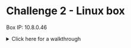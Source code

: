 # Challenge 2 - Linux box


Box IP: 10.8.0.46

<details>
  <summary>Click here for a walkthrough</summary>
  
  Use 'git clone' to retrieve exploits.git, then move into the resulting directory with 'cd'
  
  <p align="center">
	      <img src="https://github.com/DMUHackers/weekly_sessions/blob/master/2020-2021/week_11/challenge_2/ch2shots/gitcloneandcd.png">
  </p>
  
  Compile using the 'make' command
  
  <p align="center">
	      <img src="https://github.com/DMUHackers/weekly_sessions/blob/master/2020-2021/week_11/challenge_2/ch2shots/make.png">
  </p>

  Run the program and then check your success with 'id'

  <p align="center">
	      <img src="https://github.com/DMUHackers/weekly_sessions/blob/master/2020-2021/week_11/challenge_2/ch2shots/rootgain.png">
  </p>

</details>
